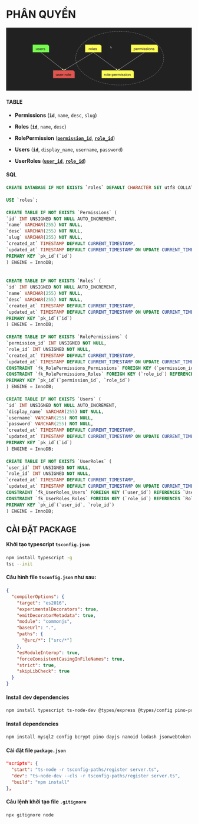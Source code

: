 # PHÂN QUYỀN

![Alt text](image.png)

#### TABLE

- **Permissions** (**`id`**, `name`, `desc`, `slug`)

- **Roles** (**`id`**, `name`, `desc`)

- **RolePermission** (<u>**`permission_id`**</u>, <u>**`role_id`**</u>)

- **Users** (**`id`**, `display_name`, `username`, `password`)

- **UserRoles** (<u>**`user_id`**</u>, <u>**`role_id`**</u>)

#### SQL

```sql
CREATE DATABASE IF NOT EXISTS `roles` DEFAULT CHARACTER SET utf8 COLLATE utf8_unicode_ci;

USE `roles`;

CREATE TABLE IF NOT EXISTS `Permissions` (
`id` INT UNSIGNED NOT NULL AUTO_INCREMENT,
`name` VARCHAR(255) NOT NULL,
`desc` VARCHAR(255) NOT NULL,
`slug` VARCHAR(255) NOT NULL,
`created_at` TIMESTAMP DEFAULT CURRENT_TIMESTAMP,
`updated_at` TIMESTAMP DEFAULT CURRENT_TIMESTAMP ON UPDATE CURRENT_TIMESTAMP,
PRIMARY KEY `pk_id`(`id`)
) ENGINE = InnoDB;


CREATE TABLE IF NOT EXISTS `Roles` (
`id` INT UNSIGNED NOT NULL AUTO_INCREMENT,
`name` VARCHAR(255) NOT NULL,
`desc` VARCHAR(255) NOT NULL,
`created_at` TIMESTAMP DEFAULT CURRENT_TIMESTAMP,
`updated_at` TIMESTAMP DEFAULT CURRENT_TIMESTAMP ON UPDATE CURRENT_TIMESTAMP,
PRIMARY KEY `pk_id`(`id`)
) ENGINE = InnoDB;

CREATE TABLE IF NOT EXISTS `RolePermissions` (
`permission_id` INT UNSIGNED NOT NULL,
`role_id` INT UNSIGNED NOT NULL,
`created_at` TIMESTAMP DEFAULT CURRENT_TIMESTAMP,
`updated_at` TIMESTAMP DEFAULT CURRENT_TIMESTAMP ON UPDATE CURRENT_TIMESTAMP,
CONSTRAINT `fk_RolePermissions_Permissions` FOREIGN KEY (`permission_id`) REFERENCES `Permissions` (`id`) ON DELETE NO ACTION ON UPDATE CASCADE,
CONSTRAINT `fk_RolePermissions_Roles` FOREIGN KEY (`role_id`) REFERENCES `Roles` (`id`) ON DELETE NO ACTION ON UPDATE CASCADE,
PRIMARY KEY `pk_id`(`permission_id`, `role_id`)
) ENGINE = InnoDB;

CREATE TABLE IF NOT EXISTS `Users` (
`id` INT UNSIGNED NOT NULL AUTO_INCREMENT,
`display_name` VARCHAR(255) NOT NULL,
`username` VARCHAR(255) NOT NULL,
`password` VARCHAR(255) NOT NULL,
`created_at` TIMESTAMP DEFAULT CURRENT_TIMESTAMP,
`updated_at` TIMESTAMP DEFAULT CURRENT_TIMESTAMP ON UPDATE CURRENT_TIMESTAMP,
PRIMARY KEY `pk_id`(`id`)
) ENGINE = InnoDB;

CREATE TABLE IF NOT EXISTS `UserRoles` (
`user_id` INT UNSIGNED NOT NULL,
`role_id` INT UNSIGNED NOT NULL,
`created_at` TIMESTAMP DEFAULT CURRENT_TIMESTAMP,
`updated_at` TIMESTAMP DEFAULT CURRENT_TIMESTAMP ON UPDATE CURRENT_TIMESTAMP,
CONSTRAINT `fk_UserRoles_Users` FOREIGN KEY (`user_id`) REFERENCES `Users` (`id`) ON DELETE NO ACTION ON UPDATE CASCADE,
CONSTRAINT `fk_UserRoles_Roles` FOREIGN KEY (`role_id`) REFERENCES `Roles` (`id`) ON DELETE NO ACTION ON UPDATE CASCADE,
PRIMARY KEY `pk_id`(`user_id`, `role_id`)
) ENGINE = InnoDB;
```

## CÀI ĐẶT PACKAGE

#### Khởi tạo typescript `tsconfig.json`

```sh
npm install typescript -g
tsc --init
```

#### Câu hình file `tsconfig.json` như sau:

```json
{
  "compilerOptions": {
    "target": "es2016",
    "experimentalDecorators": true,
    "emitDecoratorMetadata": true,
    "module": "commonjs",
    "baseUrl": ".",
    "paths": {
      "@src/*": ["src/*"]
    },
    "esModuleInterop": true,
    "forceConsistentCasingInFileNames": true,
    "strict": true,
    "skipLibCheck": true
  }
}
```

#### Install dev dependencies

```sh
npm install typescript ts-node-dev @types/express @types/config pino-pretty @types/lodash @types/jsonwebtoken @types/cors @types/compression @types/morgan @types/bcrypt -D
```

#### Install dependencies

```sh
npm install mysql2 config bcrypt pino dayjs nanoid lodash jsonwebtoken dotenv zod cors compression helmet morgan
```

#### Cài đặt file `package.json`

```json
"scripts": {
  "start": "ts-node -r tsconfig-paths/register server.ts",
  "dev": "ts-node-dev --cls -r tsconfig-paths/register server.ts",
  "build": "npm install"
},
```

#### Câu lệnh khởi tạo file `.gitignore`

```sh
npx gitignore node
```
